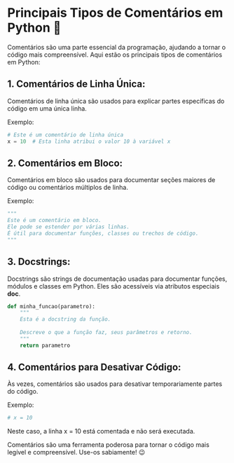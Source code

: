 # Principais Tipos de Comentários em Python 🐍

Comentários são uma parte essencial da programação, ajudando a tornar o código mais compreensível. Aqui estão os principais tipos de comentários em Python:

## 1. Comentários de Linha Única:

Comentários de linha única são usados para explicar partes específicas do código em uma única linha.

Exemplo:
```python
# Este é um comentário de linha única
x = 10  # Esta linha atribui o valor 10 à variável x
```
## 2. Comentários em Bloco:

Comentários em bloco são usados para documentar seções maiores de código ou comentários múltiplos de linha.

Exemplo:
```python
"""
Este é um comentário em bloco.
Ele pode se estender por várias linhas.
É útil para documentar funções, classes ou trechos de código.
"""
```

## 3. Docstrings:

Docstrings são strings de documentação usadas para documentar funções, módulos e classes em Python. Eles são acessíveis via atributos especiais __doc__.

```python
def minha_funcao(parametro):
    """
    Esta é a docstring da função.
    
    Descreve o que a função faz, seus parâmetros e retorno.
    """
    return parametro
```

## 4. Comentários para Desativar Código:

Às vezes, comentários são usados para desativar temporariamente partes do código.

Exemplo:
```python
# x = 10

```

Neste caso, a linha x = 10 está comentada e não será executada.

Comentários são uma ferramenta poderosa para tornar o código mais legível e compreensível. Use-os sabiamente! 😉

